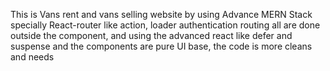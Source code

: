 This is Vans rent and vans selling website by using Advance MERN Stack specially React-router like action, loader authentication routing all are done outside the component, and using the advanced react like defer and suspense and the components are pure UI base, the code is more cleans and needs
